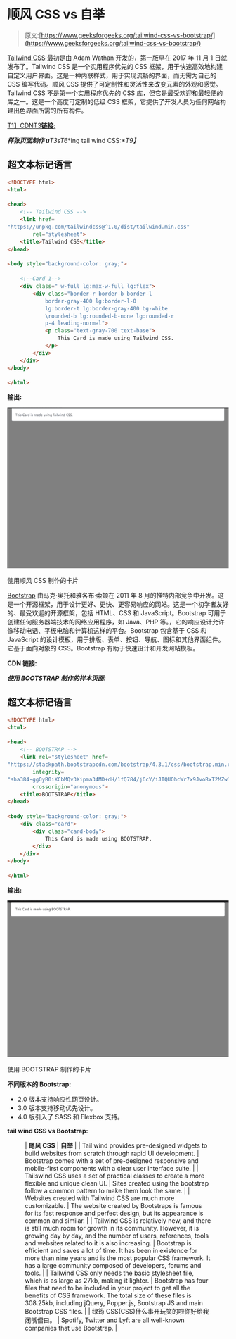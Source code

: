# 顺风 CSS vs 自举

> 原文:[https://www.geeksforgeeks.org/tailwind-css-vs-bootstrap/](https://www.geeksforgeeks.org/tailwind-css-vs-bootstrap/)

[Tailwind CSS](https://www.geeksforgeeks.org/introduction-to-tailwind-css/) 最初是由 Adam Wathan 开发的，第一版早在 2017 年 11 月 1 日就发布了。Tailwind CSS 是一个实用程序优先的 CSS 框架，用于快速高效地构建自定义用户界面。这是一种内联样式，用于实现流畅的界面，而无需为自己的 CSS 编写代码。顺风 CSS 提供了可定制性和灵活性来改变元素的外观和感觉。Tailwind CSS 不是第一个实用程序优先的 CSS 库，但它是最受欢迎和最轻便的库之一。这是一个高度可定制的低级 CSS 框架，它提供了开发人员为任何网站构建出色界面所需的所有构件。

[T1】CDNT3**链接:**](https://www.geeksforgeeks.org/what-is-a-content-distribution-network-and-how-does-it-work/)

> <link href="”https://unpkg.com/tailwindcss@^1.0/dist/tailwind.min.css”" rel="”stylesheet”">

***样张页面制作 u**T3**s**T6**ing tail wind CSS:**T9】*

## 超文本标记语言

```html
<!DOCTYPE html>
<html>

<head>
    <!-- Tailwind CSS -->
    <link href=
"https://unpkg.com/tailwindcss@^1.0/dist/tailwind.min.css"
        rel="stylesheet">
    <title>Tailwind CSS</title>
</head>

<body style="background-color: gray;">

    <!--Card 1-->
    <div class=" w-full lg:max-w-full lg:flex">
        <div class="border-r border-b border-l 
            border-gray-400 lg:border-l-0 
            lg:border-t lg:border-gray-400 bg-white
            \rounded-b lg:rounded-b-none lg:rounded-r
            p-4 leading-normal">
            <p class="text-gray-700 text-base">
                This Card is made using Tailwind CSS.
            </p>
        </div>
    </div>
</body>

</html>
```

**输出:**

![](img/f5c526d093fa2c8a77dd36475a08ecd3.png)

使用顺风 CSS 制作的卡片

[Bootstrap](https://www.geeksforgeeks.org/bootstrap-tutorials/) 由马克·奥托和雅各布·索顿在 2011 年 8 月的推特内部竞争中开发。这是一个开源框架，用于设计更好、更快、更容易响应的网站。这是一个初学者友好的、最受欢迎的开源框架，包括 HTML、CSS 和 JavaScript。Bootstrap 可用于创建任何服务器端技术的网络应用程序，如 Java、PHP 等。，它的响应设计允许像移动电话、平板电脑和计算机这样的平台。Bootstrap 包含基于 CSS 和 JavaScript 的设计模板，用于排版、表单、按钮、导航、图标和其他界面组件。它基于面向对象的 CSS。Bootstrap 有助于快速设计和开发网站模板。

**CDN 链接:**

> <link rel="”stylesheet”" href="”https://stackpath.bootstrapcdn.com/bootstrap/4.3.1/css/bootstrap.min.css”" integrity="”sha384-ggOyR0iXCbMQv3Xipma34MD+dH/1fQ784/j6cY/iJTQUOhcWr7x9JvoRxT2MZw1T”" crossorigin="”anonymous”">

***使用 BOOTSTRAP 制作的样本页面:***

## 超文本标记语言

```html
<!DOCTYPE html>
<html>

<head>
    <!-- BOOTSTRAP -->
    <link rel="stylesheet" href=
"https://stackpath.bootstrapcdn.com/bootstrap/4.3.1/css/bootstrap.min.css"
        integrity=
"sha384-ggOyR0iXCbMQv3Xipma34MD+dH/1fQ784/j6cY/iJTQUOhcWr7x9JvoRxT2MZw1T"
        crossorigin="anonymous">
    <title>BOOTSTRAP</title>
</head>

<body style="background-color: gray;">
    <div class="card">
        <div class="card-body">
            This Card is made using BOOTSTRAP.
        </div>
    </div>
</body>

</html>
```

**输出:**

![](img/7f010fc37a13ef40f8fdf1a02ca552f1.png)

使用 BOOTSTRAP 制作的卡片

**不同版本的 Bootstrap:**

*   2.0 版本支持响应性网页设计。
*   3.0 版本支持移动优先设计。
*   4.0 版引入了 SASS 和 Flexbox 支持。

**tail wind CSS vs Bootstrap:**

<figure class="table">

| **尾风 CSS** | **自举** |
| Tail wind provides pre-designed widgets to build websites from scratch through rapid UI development. | Bootstrap comes with a set of pre-designed responsive and mobile-first components with a clear user interface suite. |
| Tailswind CSS uses a set of practical classes to create a more flexible and unique clean UI. | Sites created using the bootstrap follow a common pattern to make them look the same. |
| Websites created with Tailwind CSS are much more customizable. | The website created by Bootstraps is famous for its fast response and perfect design, but its appearance is common and similar. |
| Tailwind CSS is relatively new, and there is still much room for growth in its community. However, it is growing day by day, and the number of users, references, tools and websites related to it is also increasing. | Bootstrap is efficient and saves a lot of time. It has been in existence for more than nine years and is the most popular CSS framework. It has a large community composed of developers, forums and tools. |
| Tailwind CSS only needs the basic stylesheet file, which is as large as 27kb, making it lighter. | Bootstrap has four files that need to be included in your project to get all the benefits of CSS framework. The total size of these files is 308.25kb, including jQuery, Popper.js, Bootstrap JS and main Bootstrap CSS files. |
| 绿筠 CSS(CSS)什么事开玩笑的啦你好给我闭嘴僧曰。 | Spotify, Twitter and Lyft are all well-known companies that use Bootstrap. |

</figure>